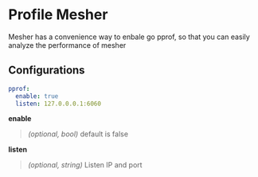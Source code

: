# Profile Mesher

Mesher has a convenience way to enbale go pprof, so that you can easily analyze the performance of mesher

## Configurations

```yaml
pprof:
  enable: true
  listen: 127.0.0.0.1:6060
```



**enable**
>*(optional, bool)* default is false


**listen**
>*(optional, string)* Listen IP and port